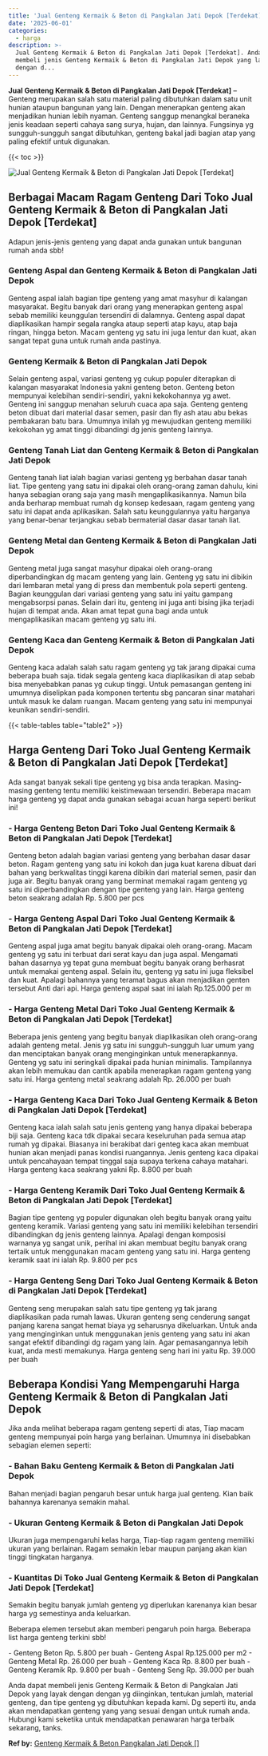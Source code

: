 ```yaml
---
title: 'Jual Genteng Kermaik & Beton di Pangkalan Jati Depok [Terdekat]'
date: '2025-06-01'
categories:
  - harga
description: >-
  Jual Genteng Kermaik & Beton di Pangkalan Jati Depok [Terdekat]. Anda dapat
  membeli jenis Genteng Kermaik & Beton di Pangkalan Jati Depok yang layak
  dengan d...
---
```


**Jual Genteng Kermaik & Beton di Pangkalan Jati Depok \[Terdekat\]** – Genteng merupakan salah satu material paling dibutuhkan dalam satu unit hunian ataupun bangunan yang lain. Dengan menerapkan genteng akan menjadikan hunian lebih nyaman. Genteng sanggup menangkal beraneka jenis keadaan seperti cahaya sang surya, hujan, dan lainnya. Fungsinya yg sungguh-sungguh sangat dibutuhkan, genteng bakal jadi bagian atap yang paling efektif untuk digunakan.

{{< toc >}}

![Jual Genteng Kermaik & Beton di Pangkalan Jati Depok [Terdekat]](/images/genteng-minimalis-murah32.png)

## Berbagai Macam Ragam Genteng Dari Toko Jual Genteng Kermaik & Beton di Pangkalan Jati Depok \[Terdekat\]

Adapun jenis-jenis genteng yang dapat anda gunakan untuk bangunan rumah anda sbb!

### Genteng Aspal dan Genteng Kermaik & Beton di Pangkalan Jati Depok

Genteng aspal ialah bagian tipe genteng yang amat masyhur di kalangan masyarakat. Begitu banyak dari orang yang menerapkan genteng aspal sebab memiliki keunggulan tersendiri di dalamnya. Genteng aspal dapat diaplikasikan hampir segala rangka ataup seperti atap kayu, atap baja ringan, hingga beton. Macam genteng yg satu ini juga lentur dan kuat, akan sangat tepat guna untuk rumah anda pastinya.

### Genteng Kermaik & Beton di Pangkalan Jati Depok

Selain genteng aspal, variasi genteng yg cukup populer diterapkan di kalangan masyarakat Indonesia yakni genteng beton. Genteng beton mempunyai kelebihan sendiri-sendiri, yakni kekokohannya yg awet. Genteng ini sanggup menahan seluruh cuaca apa saja. Genteng genteng beton dibuat dari material dasar semen, pasir dan fly ash atau abu bekas pembakaran batu bara. Umumnya inilah yg mewujudkan genteng memiliki kekokohan yg amat tinggi dibandingi dg jenis genteng lainnya.

### Genteng Tanah Liat dan Genteng Kermaik & Beton di Pangkalan Jati Depok

Genteng tanah liat ialah bagian variasi genteng yg berbahan dasar tanah liat. Tipe genteng yang satu ini dipakai oleh orang-orang zaman dahulu, kini hanya sebagian orang saja yang masih mengaplikasikannya. Namun bila anda berharap membuat rumah dg konsep kedesaan, ragam genteng yang satu ini dapat anda aplikasikan. Salah satu keunggulannya yaitu harganya yang benar-benar terjangkau sebab bermaterial dasar dasar tanah liat.

### Genteng Metal dan Genteng Kermaik & Beton di Pangkalan Jati Depok

Genteng metal juga sangat masyhur dipakai oleh orang-orang diperbandingkan dg macam genteng yang lain. Genteng yg satu ini dibikin dari lembaran metal yang di press dan membentuk pola seperti genteng. Bagian keunggulan dari variasi genteng yang satu ini yaitu gampang mengabsorpsi panas. Selain dari itu, genteng ini juga anti bising jika terjadi hujan di tempat anda. Akan amat tepat guna bagi anda untuk mengaplikasikan macam genteng yg satu ini.

### Genteng Kaca dan Genteng Kermaik & Beton di Pangkalan Jati Depok

Genteng kaca adalah salah satu ragam genteng yg tak jarang dipakai cuma beberapa buah saja. tidak segala genteng kaca diaplikasikan di atap sebab bisa menyebabkan panas yg cukup tinggi. Untuk pemasangan genteng ini umumnya diselipkan pada komponen tertentu sbg pancaran sinar matahari untuk masuk ke dalam ruangan. Macam genteng yang satu ini mempunyai keunikan sendiri-sendiri.

{{< table-tables table="table2" >}}

## Harga Genteng Dari Toko Jual Genteng Kermaik & Beton di Pangkalan Jati Depok \[Terdekat\]

Ada sangat banyak sekali tipe genteng yg bisa anda terapkan. Masing-masing genteng tentu memiliki keistimewaan tersendiri. Beberapa macam harga genteng yg dapat anda gunakan sebagai acuan harga seperti berikut ini!

### \- Harga Genteng Beton Dari Toko Jual Genteng Kermaik & Beton di Pangkalan Jati Depok \[Terdekat\]

Genteng beton adalah bagian variasi genteng yang berbahan dasar dasar beton. Ragam genteng yang satu ini kokoh dan juga kuat karena dibuat dari bahan yang berkwalitas tinggi karena dibikin dari material semen, pasir dan juga air. Begitu banyak orang yang berminat memakai ragam genteng yg satu ini diperbandingkan dengan tipe genteng yang lain. Harga genteng beton seakrang adalah Rp. 5.800 per pcs

### \- Harga Genteng Aspal Dari Toko Jual Genteng Kermaik & Beton di Pangkalan Jati Depok \[Terdekat\]

Genteng aspal juga amat begitu banyak dipakai oleh orang-orang. Macam genteng yg satu ini terbuat dari serat kayu dan juga aspal. Mengamati bahan dasarnya yg tepat guna membuat begitu banyak orang berhasrat untuk memakai genteng aspal. Selain itu, genteng yg satu ini juga fleksibel dan kuat. Apalagi bahannya yang teramat bagus akan menjadikan genten tersebut Anti dari api. Harga genteng aspal saat ini ialah Rp.125.000 per m

### \- Harga Genteng Metal Dari Toko Jual Genteng Kermaik & Beton di Pangkalan Jati Depok \[Terdekat\]

Beberapa jenis genteng yang begitu banyak diaplikasikan oleh orang-orang adalah genteng metal. Jenis yg satu ini sungguh-sungguh luar umum yang dan menciptakan banyak orang menginginkan untuk menerapkannya. Genteng yg satu ini seringkali dipakai pada hunian minimalis. Tampilannya akan lebih memukau dan cantik apabila menerapkan ragam genteng yang satu ini. Harga genteng metal seakrang adalah Rp. 26.000 per buah

### \- Harga Genteng Kaca Dari Toko Jual Genteng Kermaik & Beton di Pangkalan Jati Depok \[Terdekat\]

Genteng kaca ialah salah satu jenis genteng yang hanya dipakai beberapa biji saja. Genteng kaca tdk dipakai secara keseluruhan pada semua atap rumah yg dipakai. Biasanya ini berakibat dari genteg kaca akan membuat hunian akan menjadi panas kondisi ruangannya. Jenis genteng kaca dipakai untuk pencahayaan tempat tinggal saja supaya terkena cahaya matahari. Harga genteng kaca seakrang yakni Rp. 8.800 per buah

### \- Harga Genteng Keramik Dari Toko Jual Genteng Kermaik & Beton di Pangkalan Jati Depok \[Terdekat\]

Bagian tipe genteng yg populer digunakan oleh begitu banyak orang yaitu genteng keramik. Variasi genteng yang satu ini memiliki kelebihan tersendiri dibandingkan dg jenis genteng lainnya. Apalagi dengan komposisi warnanya yg sangat unik, perihal ini akan membuat begitu banyak orang tertaik untuk menggunakan macam genteng yang satu ini. Harga genteng keramik saat ini ialah Rp. 9.800 per pcs

### \- Harga Genteng Seng Dari Toko Jual Genteng Kermaik & Beton di Pangkalan Jati Depok \[Terdekat\]

Genteng seng merupakan salah satu tipe genteng yg tak jarang diaplikasikan pada rumah lawas. Ukuran genteng seng cenderung sangat panjang karena sangat hemat biaya yg seharusnya dikeluarkan. Untuk anda yang menginginkan untuk menggunakan jenis genteng yang satu ini akan sangat efektif dibandingi dg ragam yang lain. Agar pemasangannya lebih kuat, anda mesti memakunya. Harga genteng seng hari ini yaitu Rp. 39.000 per buah

## Beberapa Kondisi Yang Mempengaruhi Harga Genteng Kermaik & Beton di Pangkalan Jati Depok

Jika anda melihat beberapa ragam genteng seperti di atas, Tiap macam genteng mempunyai poin harga yang berlainan. Umumnya ini disebabkan sebagian elemen seperti:

### \- Bahan Baku Genteng Kermaik & Beton di Pangkalan Jati Depok

Bahan menjadi bagian pengaruh besar untuk harga jual genteng. Kian baik bahannya karenanya semakin mahal.

### \- Ukuran Genteng Kermaik & Beton di Pangkalan Jati Depok

Ukuran juga mempengaruhi kelas harga, Tiap-tiap ragam genteng memiliki ukuran yang berlainan. Ragam semakin lebar maupun panjang akan kian tinggi tingkatan harganya.

### \- Kuantitas Di Toko Jual Genteng Kermaik & Beton di Pangkalan Jati Depok \[Terdekat\]

Semakin begitu banyak jumlah genteng yg diperlukan karenanya kian besar harga yg semestinya anda keluarkan.

Beberapa elemen tersebut akan memberi pengaruh poin harga. Beberapa list harga genteng terkini sbb!

\- Genteng Beton Rp. 5.800 per buah - Genteng Aspal Rp.125.000 per m2 - Genteng Metal Rp. 26.000 per buah - Genteng Kaca Rp. 8.800 per buah - Genteng Keramik Rp. 9.800 per buah - Genteng Seng Rp. 39.000 per buah

Anda dapat membeli jenis Genteng Kermaik & Beton di Pangkalan Jati Depok yang layak dengan dengan yg diinginkan, tentukan jumlah, material genteng, dan tipe genteng yg dibutuhkan kepada kami. Dg seperti itu, anda akan mendapatkan genteng yang yang sesuai dengan untuk rumah anda. Hubungi kami seketika untuk mendapatkan penawaran harga terbaik sekarang, tanks.

**Ref by:**  [Genteng Kermaik & Beton  Pangkalan Jati Depok []](https://id.wikipedia.org/wiki/Genteng)
